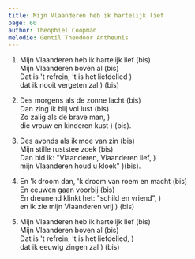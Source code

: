 ```yaml
---
title: Mijn Vlaanderen heb ik hartelijk lief 
page: 60
author: Theophiel Coopman
melodie: Gentil Theodoor Antheunis
---  
```


1. Mijn Vlaanderen heb ik hartelijk lief (bis)  
Mijn Vlaanderen boven al (bis)  
Dat is 't refrein, 't is het liefdelied )  
dat ik nooit vergeten zal            ) (bis)  


2. Des morgens als de zonne lacht (bis)  
Dan zing ik blij vol lust (bis)  
Zo zalig als de brave man, )  
die vrouw en kinderen kust ) (bis).  


3. Des avonds als ik moe van zin (bis)  
Mijn stille ruststee zoek (bis)  
Dan bid ik: "Vlaanderen, Vlaanderen lief, )  
mijn Vlaanderen houd u kloek"             )(bis).  


4. En 'k droom dan, 'k droom van roem en macht (bis)  
En eeuwen gaan voorbij (bis)  
En dreunend klinkt het: "schild en vriend", )  
en ik zie mijn Vlaanderen vrij              ) (bis)  


5. Mijn Vlaanderen heb ik hartelijk lief (bis)  
Mijn Vlaanderen boven al (bis)  
Dat is 't refrein, 't is het liefdelied, )  
dat ik eeuwig zingen zal                 ) (bis)  